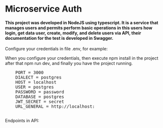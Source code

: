 <div>
  <h1>Microservice Auth</h1>
  <h4>This project was developed in NodeJS using typescript. It is a service that manages users and permits perform basic operations in this users how login, get data user, create, modify, and delete users via API, their documentation for the test is developed in Swagger.</h4>
  <p>Configure your credentials in file .env, for example:</p>

  <p>When you configure your credentials, then execute npm install in the project after that npm run dev, and finally you have the project running.</p>
  <pre>
    PORT = 3000
    DIALECT = postgres
    HOST = localhost
    USER = postgres
    PASSWORD = password
    DATABASE = postgres
    JWT_SECRET = secret
    URL_GENERAL = http://localhost:
  </pre>
  <p>Endpoints in API:</p>
</div>
